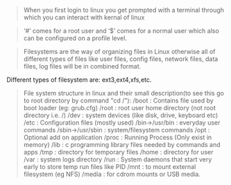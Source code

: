 > When you first login to linux you get prompted with a terminal through which you can interact with kernal of linux

> ‘#’ comes for a root user and ‘$’ comes for a normal user which also can be configured on a profile level.

> Filesystems are the way of organizing files in Linux otherwise all of different types of files like user files, config files, network files, data files, log files will be in combined format.

  Different types of filesystem are: ext3,ext4,xfs,etc.

> File system structure in linux and their small description(to see this go to root directory by command "cd /"):
  /boot : Contains file used by boot loader (eg: grub.cfg)
  /root : root user home directory (not root directory i.e. /)
  /dev  : system devices (like disk, drive, keyboard etc)
  /etc  : Configuration files (mostly used)
  /bin->/usr/bin : everyday user commands
  /sbin->/usr/sbin : system/filesystem commands
  /opt : Optional add on application
  /proc : Running Process (Only exist in memory)
  /lib : c programming library files needed by commands and apps 
  /tmp : directory for temporary files
  /home : directory for user
  /var : system logs directory
  /run : System daemons that start very early to store temp run files like PID
  /mnt : to mount external filesystem (eg NFS)
  /media : for cdrom mounts or USB media.
